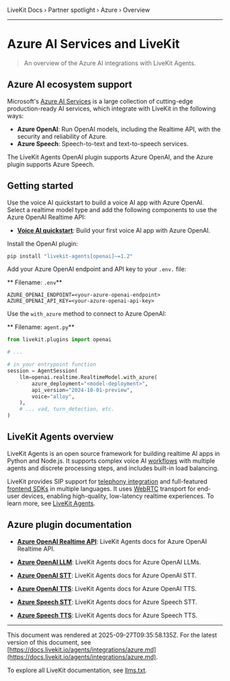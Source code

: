 LiveKit Docs › Partner spotlight › Azure › Overview

---

# Azure AI Services and LiveKit

> An overview of the Azure AI integrations with LiveKit Agents.

## Azure AI ecosystem support

Microsoft's [Azure AI Services](https://azure.microsoft.com/en-us/products/ai-services) is a large collection of cutting-edge production-ready AI services, which integrate with LiveKit in the following ways:

- **Azure OpenAI**: Run OpenAI models, including the Realtime API, with the security and reliability of Azure.
- **Azure Speech**: Speech-to-text and text-to-speech services.

The LiveKit Agents OpenAI plugin supports Azure OpenAI, and the Azure plugin supports Azure Speech.

## Getting started

Use the voice AI quickstart to build a voice AI app with Azure OpenAI. Select a realtime model type and add the following components to use the Azure OpenAI Realtime API:

- **[Voice AI quickstart](https://docs.livekit.io/agents/start/voice-ai.md)**: Build your first voice AI app with Azure OpenAI.

Install the OpenAI plugin:

```bash
pip install "livekit-agents[openai]~=1.2"

```

Add your Azure OpenAI endpoint and API key to your `.env.` file:

** Filename: `.env`**

```shell
AZURE_OPENAI_ENDPOINT=<your-azure-openai-endpoint>
AZURE_OPENAI_API_KEY=<your-azure-openai-api-key>

```

Use the `with_azure` method to connect to Azure OpenAI:

** Filename: `agent.py`**

```python
from livekit.plugins import openai

# ...

# in your entrypoint function
session = AgentSession(
    llm=openai.realtime.RealtimeModel.with_azure(
        azure_deployment="<model-deployment>",
        api_version="2024-10-01-preview",
        voice="alloy",
    ),
    # ... vad, turn_detection, etc.
)

```

## LiveKit Agents overview

LiveKit Agents is an open source framework for building realtime AI apps in Python and Node.js. It supports complex voice AI [workflows](https://docs.livekit.io/agents/build/workflows.md) with multiple agents and discrete processing steps, and includes built-in load balancing.

LiveKit provides SIP support for [telephony integration](https://docs.livekit.io/agents/start/telephony.md) and full-featured [frontend SDKs](https://docs.livekit.io/agents/start/frontend.md) in multiple languages. It uses [WebRTC](https://docs.livekit.io/home/get-started/intro-to-livekit.md#what-is-webrtc) transport for end-user devices, enabling high-quality, low-latency realtime experiences. To learn more, see [LiveKit Agents](https://docs.livekit.io/agents.md).

## Azure plugin documentation

- **[Azure OpenAI Realtime API](https://docs.livekit.io/agents/integrations/realtime/azure-openai.md)**: LiveKit Agents docs for Azure OpenAI Realtime API.

- **[Azure OpenAI LLM](https://docs.livekit.io/agents/integrations/llm/azure-openai.md)**: LiveKit Agents docs for Azure OpenAI LLMs.

- **[Azure OpenAI STT](https://docs.livekit.io/agents/integrations/stt/azure-openai.md)**: LiveKit Agents docs for Azure OpenAI STT.

- **[Azure OpenAI TTS](https://docs.livekit.io/agents/integrations/tts/azure-openai.md)**: LiveKit Agents docs for Azure OpenAI TTS.

- **[Azure Speech STT](https://docs.livekit.io/agents/integrations/stt/azure.md)**: LiveKit Agents docs for Azure Speech STT.

- **[Azure Speech TTS](https://docs.livekit.io/agents/integrations/tts/azure.md)**: LiveKit Agents docs for Azure Speech TTS.

---

This document was rendered at 2025-09-27T09:35:58.135Z.
For the latest version of this document, see [https://docs.livekit.io/agents/integrations/azure.md](https://docs.livekit.io/agents/integrations/azure.md).

To explore all LiveKit documentation, see [llms.txt](https://docs.livekit.io/llms.txt).
